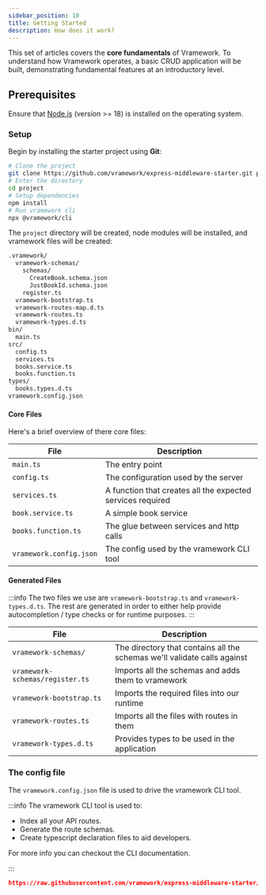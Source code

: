 ```yaml
---
sidebar_position: 10
title: Getting Started
description: How does it work?
---
```


This set of articles covers the **core fundamentals** of Vramework. To understand how Vramework operates, a basic CRUD application will be built, demonstrating fundamental features at an introductory level.

## Prerequisites

Ensure that [Node.js](https://nodejs.org) (version >= 18) is installed on the operating system.

### Setup

Begin by installing the starter project using **Git**:

```bash npm2yarn
# Clone the project
git clone https://github.com/vramework/express-middleware-starter.git project
# Enter the directory
cd project
# Setup dependencies
npm install
# Run vramework cli
npx @vramework/cli
```

The `project` directory will be created, node modules will be installed, and vramework files will be created:

```bash title="Project structure"
.vramework/
  vramework-schemas/
    schemas/
      CreateBook.schema.json
      JustBookId.schema.json
    register.ts
  vramework-bootstrap.ts
  vramework-routes-map.d.ts
  vramework-routes.ts
  vramework-types.d.ts
bin/
  main.ts
src/
  config.ts
  services.ts
  books.service.ts
  books.function.ts
types/
  books.types.d.ts
vramework.config.json
```

#### Core Files

Here's a brief overview of there core files:

| **File**                    | **Description**                                                                                             |
|-----------------------------|-------------------------------------------------------------------------------------------------------------|
| `main.ts`                   | The entry point                                                                                           |
| `config.ts`                 | The configuration used by the server                                                                      |
| `services.ts`               | A function that creates all the expected services required                                                 |
| `book.service.ts` | A simple book service                                                                                     |
| `books.function.ts`  | The glue between services and http calls
| `vramework.config.json`  | The config used by the vramework CLI tool      

#### Generated Files

:::info
The two files we use are `vramework-bootstrap.ts` and `vramework-types.d.ts`. The rest are generated in order to either help provide autocompletion / type checks or for runtime purposes.
:::


| **File**                    | **Description**                                                                                             |
|-----------------------------|-------------------------------------------------------------------------------------------------------------|
| `vramework-schemas/`                   | The directory that contains all the schemas we'll validate calls against                                                                                     |
| `vramework-schemas/register.ts`                 | Imports all the schemas and adds them to vramework                                                              |
| `vramework-bootstrap.ts`               | Imports the required files into our runtime                                                 |
| `vramework-routes.ts` | Imports all the files with routes in them                                                          |
| `vramework-types.d.ts`  | Provides types to be used in the application                                                       |

### The config file

The `vramework.config.json` file is used to drive the vramework CLI tool.

:::info
The vramework CLI tool is used to:
- Index all your API routes.
- Generate the route schemas.
- Create typescript declaration files to aid developers.

For more info you can checkout the CLI documentation.

:::

```json reference 
https://raw.githubusercontent.com/vramework/express-middleware-starter/blob/master/vramework.config.json
```

